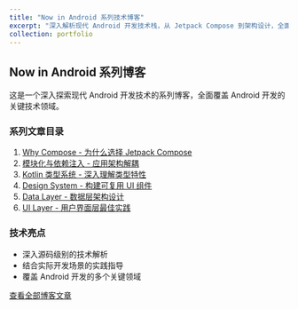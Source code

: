 ```yaml
---
title: "Now in Android 系列技术博客"
excerpt: "深入解析现代 Android 开发技术栈，从 Jetpack Compose 到架构设计，全面覆盖 Android 开发最佳实践。"
collection: portfolio
---
```


## Now in Android 系列博客

这是一个深入探索现代 Android 开发技术的系列博客，全面覆盖 Android 开发的关键技术领域。

### 系列文章目录

1. [Why Compose - 为什么选择 Jetpack Compose](/2024-12-29/Now-In-Android-精讲-1-Why-Compose/)
2. [模块化与依赖注入 - 应用架构解耦](/2025-01-08/Now-In-Android-精讲-2-模块化与依赖注入/)
3. [Kotlin 类型系统 - 深入理解类型特性](/2025-01-13/Now-In-Android-精讲-3-眼花缭乱的-Kotlin-类型/)
4. [Design System - 构建可复用 UI 组件](/2025-01-14/Now-In-Android-精讲-4-Design-system/)
5. [Data Layer - 数据层架构设计](/2025-01-20/Now-In-Android-精讲-5-Data-Layer/)
6. [UI Layer - 用户界面层最佳实践](/2025-01-31/Now-In-Android-精讲-6-UI-Layer/)

### 技术亮点
- 深入源码级别的技术解析
- 结合实际开发场景的实践指导
- 覆盖 Android 开发的多个关键领域

[查看全部博客文章](/year-archive/)